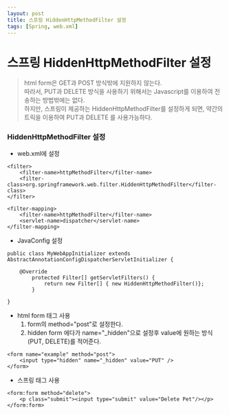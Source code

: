 ```yaml
---
layout: post
title: 스프링 HiddenHttpMethodFilter 설정
tags: [Spring, web.xml]
---
```


# 스프링 HiddenHttpMethodFilter 설정

>html form은 GET과 POST 방식밖에 지원하지 않는다.   
따라서, PUT과 DELETE 방식을 사용하기 위해서는 Javascript를 이용하여 전송하는 방법밖에는 없다.   
하지만, 스프링이 제공하는 HiddenHttpMethodFilter를 설정하게 되면, 약간의 트릭을 이용하여
PUT과 DELETE 를 사용가능하다.


### HiddenHttpMethodFilter 설정
- web.xml에 설정   

```
<filter>
    <filter-name>httpMethodFilter</filter-name>
    <filter-class>org.springframework.web.filter.HiddenHttpMethodFilter</filter-class>
</filter>

<filter-mapping>
    <filter-name>httpMethodFilter</filter-name>
    <servlet-name>dispatcher</servlet-name>
</filter-mapping>
```

- JavaConfig 설정   

```
public class MyWebAppInitializer extends AbstractAnnotationConfigDispatcherServletInitializer {

    @Override
        protected Filter[] getServletFilters() {
            return new Filter[] { new HiddenHttpMethodFilter()};
        }

}
```

- html form 태그 사용
   1. form의 method="post"로 설정한다.
   2. hidden form 에다가 name="_hidden"으로 설정후 value에 원하는 방식(PUT, DELETE)를 적어준다.   
   
```
<form name="example" method="post">
    <input type="hidden" name="_hidden" value="PUT" />
</form>

```

- 스프링 태그 사용   

```
<form:form method="delete">
    <p class="submit"><input type="submit" value="Delete Pet"/></p>
</form:form>
```